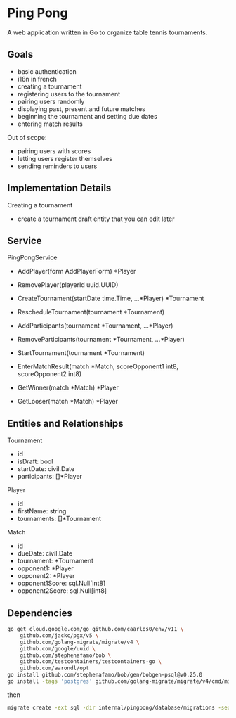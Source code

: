 # Ping Pong

A web application written in Go to organize table tennis tournaments.

## Goals

- basic authentication
- i18n in french
- creating a tournament
- registering users to the tournament
- pairing users randomly
- displaying past, present and future matches
- beginning the tournament and setting due dates
- entering match results

Out of scope:

- pairing users with scores
- letting users register themselves
- sending reminders to users

## Implementation Details

Creating a tournament

- create a tournament draft entity that you can edit later

## Service

PingPongService

- AddPlayer(form AddPlayerForm) *Player
- RemovePlayer(playerId uuid.UUID)
- CreateTournament(startDate time.Time, ...*Player) *Tournament
- RescheduleTournament(tournament *Tournament)
- AddParticipants(tournament *Tournament, ...*Player)
- RemoveParticipants(tournament *Tournament, ...*Player)
- StartTournament(tournament *Tournament)
- EnterMatchResult(match *Match, scoreOpponent1 int8, scoreOpponent2 int8)

- GetWinner(match *Match) *Player
- GetLooser(match *Match) *Player


## Entities and Relationships

Tournament

- id
- isDraft: bool
- startDate: civil.Date
- participants: []*Player

Player

- id
- firstName: string
- tournaments: []*Tournament

Match

- id
- dueDate: civil.Date
- tournament: *Tournament
- opponent1: *Player
- opponent2: *Player
- opponent1Score: sql.Null[int8]
- opponent2Score: sql.Null[int8]

## Dependencies

```sh
go get cloud.google.com/go github.com/caarlos0/env/v11 \
    github.com/jackc/pgx/v5 \
    github.com/golang-migrate/migrate/v4 \
    github.com/google/uuid \
    github.com/stephenafamo/bob \
    github.com/testcontainers/testcontainers-go \
    github.com/aarondl/opt
go install github.com/stephenafamo/bob/gen/bobgen-psql@v0.25.0
go install -tags 'postgres' github.com/golang-migrate/migrate/v4/cmd/migrate@latest
```

then

```sh
migrate create -ext sql -dir internal/pingpong/database/migrations -seq -digits 5 first_tables
```
